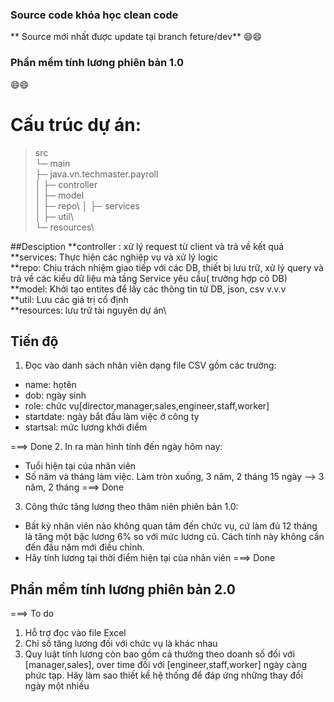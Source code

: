 ### Source code khóa học clean code
** Source mới nhất được update tại branch feture/dev** :smile::smile:
### Phần mềm tính lương phiên bản 1.0
:smile::smile:
### <h1>Cấu trúc dự án:</h1>

>src\
>└─ main\
>  ├─ java.vn.techmaster.payroll\
>  │	 ├─ controller\
>  │  ├─ model\
>  │	 ├─	repo\ 
>  │	 ├─ services\
>  │  ├─ util\	 
>  └─ resources\

##Desciption
**controller : xử lý request từ client và trả về kết quả\
**services: Thực hiện các nghiệp vụ và xử lý logic\
**repo: Chịu trách nhiệm giao tiếp với các DB, thiết bị lưu trữ, xử lý query và trả về các kiểu dữ liệu mà tầng Service yêu cầu( trường hợp có DB)\
**model: Khởi tạo entites để lấy các thông tin từ DB, json, csv v.v.v\
**util: Lưu các giá trị cố định\
**resources: lưu trữ tài nguyên dự án\

## Tiến độ
1. Đọc vào danh sách nhân viên dạng file CSV gồm các trường: 
  - name: họtên
  - dob: ngày sinh
  - role: chức vụ[director,manager,sales,engineer,staff,worker]
  - startdate: ngày bắt đầu làm việc ở công ty
  - startsal: mức lương khởi điểm

===> Done
2. In ra màn hình tính đến ngày hôm nay:
  - Tuổi hiện tại của nhân viên
  - Số năm và tháng làm việc. Làm tròn xuống, 3 năm, 2 tháng 15 ngày --> 3 năm, 2 tháng
 ===> Done
3. Công thức tăng lương theo thâm niên phiên bản 1.0:
  - Bất kỳ nhân viên nào không quan tâm đến chức vụ, cứ làm đủ 12 tháng là tăng một bậc lương 6% so với mức lương cũ. Cách tính này không cần đến đầu năm mới điều chỉnh.
  - Hãy tính lương tại thời điểm hiện tại của nhân viên
===> Done
## Phần mềm tính lương phiên bản 2.0

===> To do
1. Hỗ trợ đọc vào file Excel
2. Chỉ số tăng lương đối với chức vụ là khác nhau
3. Quy luật tính lương còn bao gồm cả thưởng theo doanh số đối với [manager,sales], over time đối với [engineer,staff,worker]  ngày càng phức tạp.
Hãy làm sao thiết kế hệ thống để đáp ứng những thay đổi ngày một nhiều